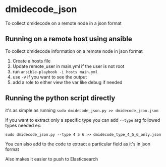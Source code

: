 # dmidecode_json

To collect dmidecode on a remote node in a json format

## Running on a remote host using ansible

To collect dmidecode information on a remote node in json format

1. Create a hosts file 
2. Update remote_user in main.yml if the user is not root
3. run `ansible-playbook -i hosts main.yml` 
4. use -v if you want to see the output 
5. add a role to either view the var like debug if needed

## Running the python script directly

it's as simple as running `sudo dmidecode_json.py >> dmidecode_json.json`

If you want to extract only a specific type you can add `--type` arg followed types needed ex:

`sudo dmidecode_json.py --type 4 5 6 >> dmidecode_type_4_5_6_only.json`

You can also add to the code to extract a particular field as it's in json format

Also makes it easier to push to Elasticsearch

